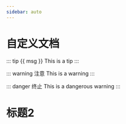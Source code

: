 ```yaml
---
sidebar: auto
---
```

# 自定义文档

::: tip {{ msg }}
This is a tip
:::

::: warning 注意
This is a warning
:::

::: danger 终止
This is a dangerous warning
:::

# 标题2	

<script>
import axios from 'axios'
export default {
  name: 'HelloWorld',
  data: function() {
	  return{
		msg: "闫耀辉"
		}
	},
	mounted: function() {
		let _this = this;
		axios.get('https://www.ccbcz.cn/content/public/index.php/index/api1/index')
		.then(function(res){
			console.log(res);
			_this.msg = res.data[0].model;
		})
	}
}
</script>

<!-- Add "scoped" attribute to limit CSS to this component only -->
<style scoped>
h3 {
  margin: 40px 0 0;
}
ul {
  list-style-type: none;
  padding: 0;
}
li {
  display: inline-block;
  margin: 0 10px;
}
a {
  color: #42b983;
}
</style>
